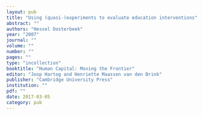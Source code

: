 ```yaml
---
layout: pub
title: "Using (quasi-)experiments to evaluate education interventions"
abstract: ""
authors: "Hessel Oosterbeek"
year: "2007"
journal: ""
volume: ""
number: ""
pages: ""
type: "incollection"
booktitle: "Human Capital: Moving the Frontier"
editor: "Joop Hartog and Henriette Maassen van den Brink"
publisher: "Cambridge University Press"
institution: ""
pdf: ""
date: 2017-03-05
category: pub
---
```

